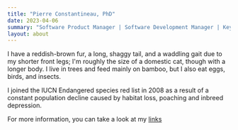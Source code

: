 ```yaml
---
title: "Pierre Constantineau, PhD"
date: 2023-04-06
summary: "Software Product Manager | Software Development Manager | Keyboard Hardware/Firmware | Arduino | CircuitPython | Content Creator on YouTube | Outdoor Enthusiast"
layout: about
---
```


I have a reddish-brown fur, a long, shaggy tail, and a waddling gait due to my shorter front legs; I'm roughly the size of a domestic cat, though with a longer body.
I live in trees and feed mainly on bamboo, but I also eat eggs, birds, and insects.

I joined the IUCN Endangered species red list in 2008 as a result of a constant population decline caused by habitat loss, poaching and inbreed depression.

For more information, you can take a look at my [links](https://pierre.jpconstantineau.com/)